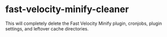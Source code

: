 # fast-velocity-minify-cleaner
This will completely delete the Fast Velocity Minify plugin, cronjobs, plugin settings, and leftover cache directories.
